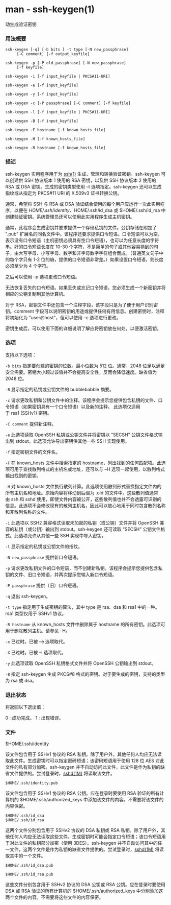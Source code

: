 # man - ssh-keygen(1)

动生成验证密钥

### 用法概要

```
ssh-keygen [-q] [-b bits ] -t type [-N new_passphrase] 
     [-C comment] [-f output_keyfile]

ssh-keygen -p [-P old_passphrase] [-N new_passphrase] 
     [-f keyfile]

ssh-keygen -i [-f input_keyfile | PKCS#11-URI]

ssh-keygen -e [-f input_keyfile]

ssh-keygen -y [-f input_keyfile]

ssh-keygen -c [-P passphrase] [-C comment] [-f keyfile]

ssh-keygen -l [-f input_keyfile | PKCS#11-URI]

ssh-keygen -B [-f input_keyfile]

ssh-keygen -F hostname [-f known_hosts_file]

ssh-keygen -H [-f known_hosts_file]

ssh-keygen -R hostname [-f known_hosts_file]
```

### 描述

ssh-keygen 实用程序用于为 [ssh(1)](https://docs.oracle.com/cd/E56344_01/html/E54075/ssh-1.html#REFMAN1ssh-1) 生成、管理和转换验证密钥。ssh-keygen 可以创建供 SSH 协议版本 1 使用的 RSA 密钥，以及供 SSH 协议版本 2 使用的 RSA 或 DSA 密钥。生成的密钥类型使用 –t 选项指定。ssh-keygen 还可以生成指纹或从指定为 PKCS#11 URI 的 X.509v3 证书转换公钥。

通常，希望将 SSH 与 RSA 或 DSA 验证结合使用的每个用户应运行一次此实用程序，以便在 $HOME/.ssh/identity、$HOME/.ssh/id_dsa 或 $HOME/.ssh/id_rsa 中创建验证密钥。系统管理员还可以使用此实用程序生成主机密钥。

通常，此程序会生成密钥并要求提供一个存储私钥的文件。公钥存储在附加了 ".pub" 扩展名的同名文件中。该程序还要求提供口令短语。口令短语可以为空，表示没有口令短语（主机密钥必须具有空口令短语），也可以为任意长度的字符串。好的口令短语长度在 10-30 个字符，不是简单的句子或其他容易猜到的句子，由大写字母、小写字母、数字和非字母数字字符组合而成。（普通英文句子中的每个字只有 1-2 位的熵，提供的口令短语非常差。）如果设置口令短语，则长度必须至少为 4 个字符。

之后可以使用 –p 选项更改口令短语。

无法恢复丢失的口令短语。如果丢失或忘记口令短语，您必须生成一个新密钥并将相应的公钥复制到其他计算机。

对于 RSA，密钥文件中还包含一个注释字段，该字段只是为了便于用户识别密钥。comment 字段可以说明密钥的用途或提供任何有用信息。创建密钥时，注释将初始化为 "user@host"，但可以使用 –c 选项进行更改。

密钥生成后，可以使用下面的详细说明了解应将密钥放在何处，以便激活密钥。

### 选项

支持以下选项：

`-b bits`
    指定要创建的密钥的位数。最小位数为 512 位。通常，2048 位足以满足安全需要。密钥大小超过该值并不会提高安全性，反而会降低速度。缺省值为 2048 位。

`-B`
    显示指定的私钥或公钥文件的 bubblebabble 摘要。

`-c`
    请求更改私钥和公钥文件中的注释。该程序会提示您提供包含私钥的文件、口令短语（如果密钥具有一个口令短语）以及新的注释。
    此选项仅适用于 rsa1 (SSHv1) 密钥。

`-C comment`
    提供新注释。

`-e`
    此选项读取 OpenSSH 私钥或公钥文件并将密钥以 "SECSH" 公钥文件格式输出到 stdout。此选项允许导出密钥供其他一些 SSH 实现使用。

`-f`
    指定密钥文件的文件名。

`-F`
    在 known_hosts 文件中搜索指定的 hostname，列出找到的任何匹配项。此选项可用于查找散列格式的主机名或地址，还可以与 –H 选项一起使用，以散列格式输出找到的密钥。

`-H`
    对 known_hosts 文件执行散列计算。此选项使用散列形式替换指定文件内的所有主机名和地址。原始内容将移动到后缀为 .old 的文件中。这些散列值通常由 ssh 和 sshd 使用，即使文件内容被公开，这些散列值也并不会透露可识别的信息。此选项不会修改现有的散列主机名，因此可以放心地用于同时包含散列名称和非散列名称的文件。

`-i`
    此选项以 SSH2 兼容格式读取未加密的私钥（或公钥）文件并将 OpenSSH 兼容的私钥（或公钥）输出到 stdout。ssh-keygen 还可读取 “SECSH” 公钥文件格式。此选项允许从其他一些 SSH 实现中导入密钥。

`-l`
    显示指定的私钥或公钥文件的指纹。

`-N new_passphrase`
    提供新口令短语。

`-p`
    请求更改私钥文件的口令短语，而不创建新私钥。该程序会提示您提供包含私钥的文件、旧口令短语，并两次提示您输入新口令短语。

`-P passphrase`
    提供（旧）口令短语。

`-q`
    退出 ssh-keygen。

`-t type`
    指定用于生成密钥的算法，其中 type 是 rsa、dsa 和 rsa1 中的一种。rsa1 类型仅用于 SSHv1 协议。

`-R hostname`
    从 known_hosts 文件中删除属于 hostname 的所有密钥。此选项可用于删除散列主机。请参见 –H。

`-x`
    已过时。已被 –e 选项取代。

`-X`
    已过时。已被 –i 选项取代。

`-y`
    此选项读取 OpenSSH 私钥格式文件并将 OpenSSH 公钥输出到 stdout。

`-8`
    指定 ssh-keygen 生成 PKCS#8 格式的密钥。对于要生成的密钥，支持的类型为 rsa 或 dsa。

### 退出状态

将返回以下退出值：

0 : 成功完成。
1 : 出现错误。

### 文件



$HOME/.ssh/identity



该文件包含用于 SSHv1 协议的 RSA 私钥。除了用户外，其他任何人均应无法读取此文件。生成密钥时可以指定密码短语；该密码短语用于使用 128 位 AES 对此文件的私有部分加密。ssh-keygen 并不自动访问此文件，此文件是作为私钥的缺省文件提供的。尝试登录时，[sshd(1M)](https://docs.oracle.com/cd/E56344_01/html/E54077/sshd-1m.html#REFMAN1Msshd-1m) 将读取该文件。


```
$HOME/.ssh/identity.pub
```


该文件包含用于 SSHv1 协议的 RSA 公钥。应在登录时要使用 RSA 验证的所有计算机的 $HOME/.ssh/authorized_keys 中添加该文件的内容。不需要将该文件的内容保密。


```
$HOME/.ssh/id_dsa
$HOME/.ssh/id_rsa
```


这两个文件分别包含用于 SSHv2 协议的 DSA 私钥或 RSA 私钥。除了用户外，其他任何人均应无法读取这些文件。生成密钥时可能会指定口令短语；该口令短语用于对此文件的私钥部分加密（使用 3DES）。ssh-keygen 并不自动访问其中的任一文件，这两个文件是作为私钥的缺省文件提供的。尝试登录时，[sshd(1M)](https://docs.oracle.com/cd/E56344_01/html/E54077/sshd-1m.html#REFMAN1Msshd-1m) 将读取其中的一个文件。


```
$HOME/.ssh/id_dsa.pub

$HOME/.ssh/id_rsa.pub
```


这些文件分别包含用于 SSHv2 协议的 DSA 公钥或 RSA 公钥。应在登录时要使用 DSA 或 RSA 验证的所有计算机的 $HOME/.ssh/authorized_keys 中分别添加这两个文件的内容。不需要将这些文件的内容保密。